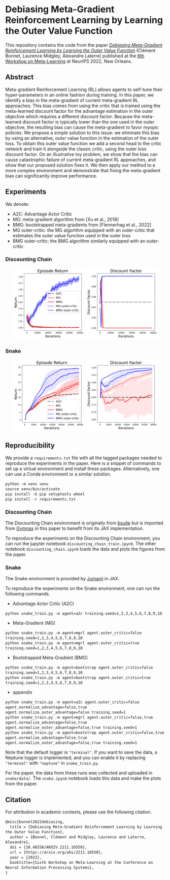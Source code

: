 # Debiasing Meta-Gradient Reinforcement Learning by Learning the Outer Value Function

This repository contains the code from the paper [_Debiasing Meta-Gradient Reinforcement Learning by
Learning the Outer Value Function_](https://arxiv.org/abs/2211.10550) (Clément Bonnet, Laurence Midgley,
Alexandre Laterre) published at the [6th Workshop on Meta-Learning](https://meta-learn.github.io/2022/)
at NeurIPS 2022, New Orleans.

## Abstract
Meta-gradient Reinforcement Learning (RL) allows agents to self-tune their hyper-parameters in an online fashion during training.
In this paper, we identify a bias in the meta-gradient of current meta-gradient RL approaches.
This bias comes from using the critic that is trained using the meta-learned discount factor for the advantage estimation in the outer objective which requires a different discount factor.
Because the meta-learned discount factor is typically lower than the one used in the outer objective, the resulting bias can cause the meta-gradient to favor myopic policies.
We propose a simple solution to this issue: we eliminate this bias by using an alternative, *outer* value function in the estimation of the outer loss.
To obtain this outer value function we add a second head to the critic network and train it alongside the classic critic, using the outer loss discount factor.
On an illustrative toy problem, we show that the bias can cause catastrophic failure of current meta-gradient RL approaches, and show that our proposed solution fixes it.
We then apply our method to a more complex environment and demonstrate that fixing the meta-gradient bias can significantly improve performance.


## Experiments

We denote:
- A2C: Advantage Actor Critic
- MG: meta-gradient algorithm from [Xu et al., 2018]
- BMG: bootstrapped meta-gradients from [Flennerhag et al., 2022]
- MG outer-critic: the MG algorithm equipped with an outer-critic that estimates the outer value function used in the outer loss
- BMG outer-critic: the BMG algorithm similarly equipped with an outer-critic

### Discounting Chain
<p float="left" align="center">
  <img src="plots/discounting_chain/dc_chain_return.png" alt="Discounting Chain Return" width="45%" />
  <img src="plots/discounting_chain/dc_chain_discount_factor.png" alt="Discounting Chain Discount Factor" width="45%" />
</p>

### Snake
<p float="left" align="center">
  <img src="plots/snake/snake_return.png" alt="Snake Return" width="45%" />
  <img src="plots/snake/snake_discount_factor.png" alt="Snake Discount Factor" width="45%" />
</p>



## Reproducibility

We provide a `requirements.txt` file with all the tagged packages needed to reproduce the
experiments in the paper.
Here is a snippet of commands to set up a virtual environment and install these packages.
Alternatively, one can use a Conda environment or a similar solution.
```shell
python -m venv venv
source venv/bin/activate
pip install -U pip setuptools wheel
pip install -r requirements.txt
```

### Discounting Chain

The Discounting Chain environment is originally from [bsuite](https://github.com/deepmind/bsuite) but is imported from [Gymnax](https://github.com/RobertTLange/gymnax) in this paper to benefit from its JAX implementation.

To reproduce the experiments on the Discounting Chain environment, you can run the jupyter notebook `discounting_chain_train.ipynb`.
The other notebook `discounting_chain.ipynb` loads the data and plots the figures from the paper.

### Snake

The Snake environment is provided by [Jumanji](https://github.com/instadeepai/jumanji) in JAX.

To reproduce the experiments on the Snake environment, one can run the following commands.

- Advantage Actor Critic (A2C)
```shell
python snake_train.py -m agent=a2c training.seed=1,2,3,4,5,6,7,8,9,10
```

- Meta-Gradient (MG)
```shell
python snake_train.py -m agent=mgrl agent.outer_critic=false training.seed=1,2,3,4,5,6,7,8,9,10
python snake_train.py -m agent=mgrl agent.outer_critic=true training.seed=1,2,3,4,5,6,7,8,9,10
```

- Bootstrapped Meta-Gradient (BMG)
```shell
python snake_train.py -m agent=bootstrap agent.outer_critic=false training.seed=1,2,3,4,5,6,7,8,9,10
python snake_train.py -m agent=bootstrap agent.outer_critic=true training.seed=1,2,3,4,5,6,7,8,9,10
```

- appendix
```shell
python snake_train.py -m agent=a2c agent.outer_critic=false agent.normalize_advantage=false,true agent.normalize_outer_advantage=false training.seed=1
python snake_train.py -m agent=mgrl agent.outer_critic=false,true agent.normalize_advantage=false,true agent.normalize_outer_advantage=false,true training.seed=1
python snake_train.py -m agent=bootstrap agent.outer_critic=false,true agent.normalize_advantage=false,true agent.normalize_outer_advantage=false,true training.seed=1
```

Note that the default logger is `"terminal"`. If you want to save the data, a Neptune logger is implemented,
and you can enable it by replacing `"terminal"` with `"neptune"` in `snake_train.py`.

For the paper, the data from these runs was collected and uploaded in `snake/data/`.
The `snake.ipynb` notebook loads this data and make the plots from the paper.


## Citation

For attribution in academic contexts, please use the following citation.

```
@misc{bonnet2022debiasing,
  title = {Debiasing Meta-Gradient Reinforcement Learning by Learning the Outer Value Function},
  author = {Bonnet, Clément and Midgley, Laurence and Laterre, Alexandre},
  doi = {10.48550/ARXIV.2211.10550},
  url = {https://arxiv.org/abs/2211.10550},
  year = {2022},
  booktitle={Sixth Workshop on Meta-Learning at the Conference on Neural Information Processing Systems},
}
```

